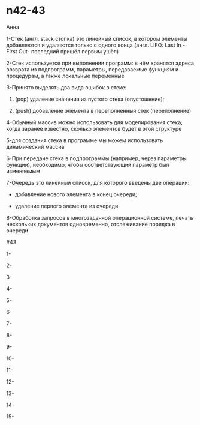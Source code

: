 # n42-43
Анна

1-Стек (англ. stack стопка) это линейный список, в котором элементы добавляются и удаляются только с одного конца (англ. LIFO: Last In - First Out- последний пришёл первым ушёл)

2-Cтек используется при выполнении программ: в нём хранятся адреса возврата из подпрограмм, параметры, передаваемые функциям и процедурам, а также локальные переменные

3-Принято выделять два вида ошибок в стеке: 

1) (pop) удаление значения из пустого стека (опустошение);

2) (push) добавление элемента в переполненный стек (переполнение)

4-Обычный массив можно использовать для моделирования стека, когда заранее известно, сколько элементов будет в этой структуре

5-для создания стека в программе мы можем использовать динамический массив

6-При передаче стека в подпрограммы (например, через параметры функции), необходимо, чтобы соответствующий параметр был изменяемым

7-Очередь это линейный список, для которого введены две операции:

-  добавление нового элемента в конец очереди;

- удаление первого элемента из очереди

8-Обработка запросов в многозадачной операционной системе, печать нескольких документов одновременно, отслеживание порядка в очереди

#43

1-

2-

3-

4-

5-

6-

7-

8-

9-

10-

11-

12-

13-

14-

15-
